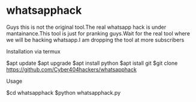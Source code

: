 # whatsapphack
Guys this is not the original tool.The real whatsapp hack is under mantainance.This tool is just for pranking guys.Wait for the real tool where we will be hacking whatsapp.I am dropping the tool at more subscribers

Installation via termux

$apt update
$apt upgrade
$apt install python
$apt istall git
$git clone https://github.com/Cyber404hackers/whatsapphack



Usage

$cd whatsapphack
$python whatsapphack.py

